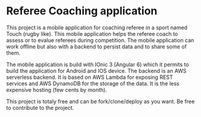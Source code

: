 # Referee Coaching application

This project is a mobile application for coaching referee in a sport named Touch (rugby like).
This mobile application helps the referee coach to assess or to evalue referees during competition.
The mobile application can work offline but also with a backend to persist data and to share some of them.

The mobile application is build with IOnic 3 (Angular 6) which it permits to build the application for Android and IOS device.
The backend is an AWS serverless backend. It is based on AWS Lambda for exposing REST services and AWS DynamoDB for the storage of the data. It is the less expensive hosting (few cents by month).

This project is totaly free and can be fork/clone/deploy as you want.
Be free to contribute to the project.